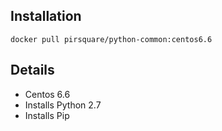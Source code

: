 ## Installation

    docker pull pirsquare/python-common:centos6.6

## Details
- Centos 6.6
- Installs Python 2.7
- Installs Pip
